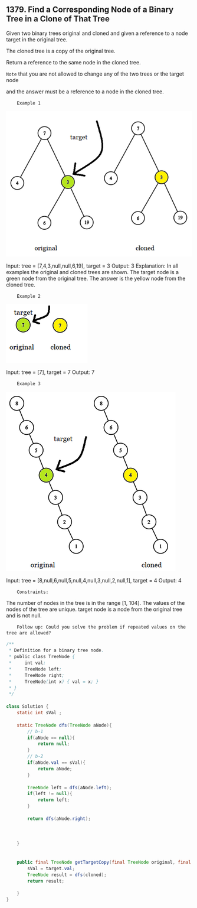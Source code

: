 ## 1379. Find a Corresponding Node of a Binary Tree in a Clone of That Tree

Given two binary trees original and cloned and given a reference to a node target in the original tree.

The cloned tree is a copy of the original tree.

Return a reference to the same node in the cloned tree.

`Note` that you are not allowed to change any of the two trees or the target node 

and the answer must be a reference to a node in the cloned tree.

        Example 1
  
![Example 1](e1.png)


  Input: tree = [7,4,3,null,null,6,19], target = 3
  Output: 3
  Explanation: In all examples the original and cloned trees are shown. 
         The target node is a green node from the original tree. The answer is the yellow node from the cloned tree.

        Example 2

![Example 2](e2.png)

  Input: tree = [7], target =  7
  Output: 7


        Example 3

![Example 3](e3.png)

  Input: tree = [8,null,6,null,5,null,4,null,3,null,2,null,1], target = 4
  Output: 4


        Constraints:

The number of nodes in the tree is in the range [1, 104].
The values of the nodes of the tree are unique.
target node is a node from the original tree and is not null.
 

        Follow up: Could you solve the problem if repeated values on the tree are allowed?

```java
/**
 * Definition for a binary tree node.
 * public class TreeNode {
 *     int val;
 *     TreeNode left;
 *     TreeNode right;
 *     TreeNode(int x) { val = x; }
 * }
 */

class Solution {
    static int sVal ;

    static TreeNode dfs(TreeNode aNode){
        // b-1
        if(aNode == null){
            return null;
        }
        // b-2
        if(aNode.val == sVal){
            return aNode;
        }

        TreeNode left = dfs(aNode.left);
        if(left != null){
            return left;
        }

        return dfs(aNode.right);

        
        
    }


    public final TreeNode getTargetCopy(final TreeNode original, final TreeNode cloned, final TreeNode target) {
        sVal = target.val;
        TreeNode result = dfs(cloned);
        return result;
        
    }
}
```
